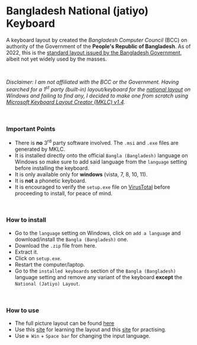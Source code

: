 # Bangladesh National (jatiyo) Keyboard

A keyboard layout by created the _Bangladesh Computer Council_ (BCC) on authority of the Government of the **People's Republic of Bangladesh**. As of 2022, this is the [standard layout issued by the Bangladesh Government](https://bcc.gov.bd/site/page/74683337-931a-4344-ab00-34cf2527acc6/Bangla-Language-Project), albeit not yet widely used by the masses.

</br>

*Disclaimer: I am not affiliated with the BCC or the Government. Having searched for a 1<sup>st</sup> party (built-in) layout/keyboard for the [national layout](https://upload.wikimedia.org/wikipedia/commons/thumb/b/b9/KB-Bengali-Jatiyo.svg/1200px-KB-Bengali-Jatiyo.svg.png) on Windows and failing to find any, I decided to make one from scratch using [Microsoft Keyboard Layout Creator (MKLC) v1.4](https://www.microsoft.com/en-us/download/details.aspx?id=102134).*

</br>

### Important Points
- There is **no** 3<sup>rd</sup> party software involved. The `.msi` and `.exe` files are generated by MKLC.
- It is installed directly onto the official `Bangla (Bangladesh)` language on Windows so make sure to add said language from the `language` setting before installing the keyboard.
- It is only available only for **windows** (vista, 7, 8, 10, 11).
- It is **not** a phonetic keyboard.
- It is encouraged to verify the `setup.exe` file on [VirusTotal](https://www.virustotal.com/gui/home/upload) before proceeding to install, for peace of mind.

</br>

### How to install
- Go to the `language` setting on Windows, click on `add a language` and download/install the `Bangla (Bangladesh)` one.
- Download the `.zip` file from here.
- Extract it.
- Click on `setup.exe`.
- Restart the computer/laptop.
- Go to the `installed keyboards` section of the `Bangla (Bangladesh)` language setting and remove any variant of the keyboard **except** the `National (Jatiyo) Layout`.

</br>

### How to use
- The full picture layout can be found [here](https://upload.wikimedia.org/wikipedia/commons/thumb/b/b9/KB-Bengali-Jatiyo.svg/1200px-KB-Bengali-Jatiyo.svg.png)
- Use this [site](https://www.typingstudy.com/bn-bengali-3/lesson/1) for learning the layout and this [site](https://10fastfingers.com/typing-test/bengali) for practising.
- Use `⊞ Win` + `Space bar` for changing the input language.
